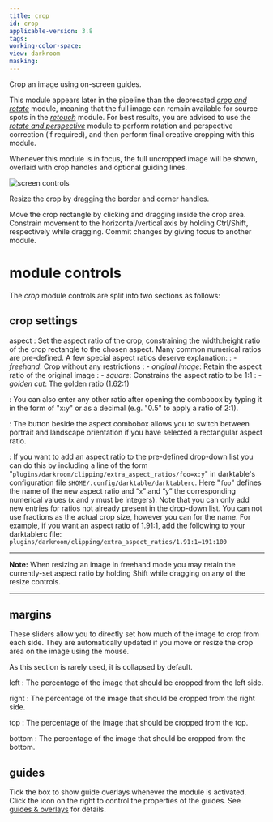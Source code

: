 ```yaml
---
title: crop
id: crop
applicable-version: 3.8
tags: 
working-color-space:  
view: darkroom
masking: 
---
```


Crop an image using on-screen guides. 

This module appears later in the pipeline than the deprecated [_crop and rotate_](./crop-rotate.md) module, meaning that the full image can remain available for source spots in the [_retouch_](./retouch.md) module. For best results, you are advised to use the [_rotate and perspective_](./rotate-perspective.md) module to perform rotation and perspective correction (if required), and then perform final creative cropping with this module.

Whenever this module is in focus, the full uncropped image will be shown, overlaid with crop handles and optional guiding lines.

![screen controls](./crop/screen-controls.png#w75)

Resize the crop by dragging the border and corner handles.

Move the crop rectangle by clicking and dragging inside the crop area. Constrain movement to the horizontal/vertical axis by holding Ctrl/Shift, respectively while dragging. Commit changes by giving focus to another module.

# module controls

The _crop_ module controls are split into two sections as follows:

## crop settings

aspect
: Set the aspect ratio of the crop, constraining the width:height ratio of the crop rectangle to the chosen aspect. Many common numerical ratios are pre-defined. A few special aspect ratios deserve explanation:
: - _freehand_: Crop without any restrictions 
: - _original image_: Retain the aspect ratio of the original image
: - _square_: Constrains the aspect ratio to be 1:1
: - _golden cut_: The golden ratio (1.62:1)

: You can also enter any other ratio after opening the combobox by typing it in the form of "x:y" or as a decimal (e.g. "0.5" to apply a ratio of 2:1). 

: The button beside the aspect combobox allows you to switch between portrait and landscape orientation if you have selected a rectangular aspect ratio.

: If you want to add an aspect ratio to the pre-defined drop-down list you can do this by including a line of the form "`plugins/darkroom/clipping/extra_aspect_ratios/foo=x:y`" in darktable's configuration file `$HOME/.config/darktable/darktablerc`. Here "`foo`" defines the name of the new aspect ratio and “`x`” and “`y`” the corresponding numerical values (`x` and `y` must be integers). Note that you can only add new entries for ratios not already present in the drop-down list. You can not use fractions as the actual crop size, however you can for the name. For example, if you want an aspect ratio of 1.91:1, add the following to your darktablerc file: `plugins/darkroom/clipping/extra_aspect_ratios/1.91:1=191:100`

---

**Note:** When resizing an image in freehand mode you may retain the currently-set aspect ratio by holding Shift while dragging on any of the resize controls.

---

## margins

These sliders allow you to directly set how much of the image to crop from each side. They are automatically updated if you move or resize the crop area on the image using the mouse.

As this section is rarely used, it is collapsed by default.

left
: The percentage of the image that should be cropped from the left side.

right
: The percentage of the image that should be cropped from the right side.

top
: The percentage of the image that should be cropped from the top.

bottom
: The percentage of the image that should be cropped from the bottom.

## guides

Tick the box to show guide overlays whenever the module is activated. Click the icon on the right to control the properties of the guides. See [guides & overlays](../utility-modules/darkroom/guides-overlays.md) for details.
